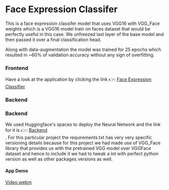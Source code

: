# Face Expression Classifer

This is a face expression classifer model that uses VGG16 with VGG_Face weights which is a VGG16 model train on faces dataset
that would be perfectly useful in this case. We unfreezed last layer of the base model and then passed it over a final 
classification head. 

Along with data-augmentation the model was trained for 25 epochs which resulted in ~60% of validation accuracy without any 
sign of overfitting. 

### Frontend
Have a look at the application by clicking the link 👉: [Face Expression Classifier](https://face-expression-classifier.streamlit.app/)

### Backend
### Backend
We used Huggingface's spaces to deploy the Neural Network and the link for it is 👉: [Backend](https://huggingface.co/spaces/gruhit-patel/face-expression-classifier/tree/main) <br>.
For this particular project the requirements.txt has very very specific versioning details because for this project we had made use of VGG_Face library 
that provides us with the pretrained VGG model over VGGFace dataset and hence to include it we had to tweak a lot with perfect python version as well as 
other packages versions as well.

#### App Demo
[Video.webm](https://github.com/user-attachments/assets/56ac4f57-2c42-4f14-9d19-1bbceb145060)
